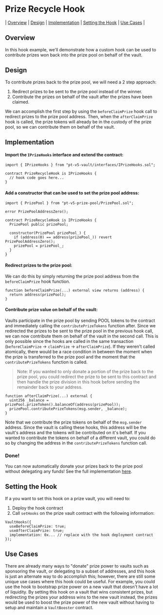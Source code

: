 # Prize Recycle Hook

| [Overview](#overview)
| [Design](#design)
| [Implementation](#implementation)
| [Setting the Hook](#setting-the-hook)
| [Use Cases](#use-cases)
|

## Overview

In this hook example, we'll demonstrate how a custom hook can be used to contribute prizes won back into the prize pool on behalf of the vault.

## Design

To contribute prizes back to the prize pool, we will need a 2 step approach:

1. Redirect prizes to be sent to the prize pool instead of the winner.
2. Contribute the prizes on behalf of the vault after the prizes have been claimed.

We can accomplish the first step by using the `beforeClaimPrize` hook call to redirect prizes to the prize pool address. Then, when the `afterClaimPrize` hook is called, the prize tokens will already be in the custody of the prize pool, so we can contribute them on behalf of the vault.

## Implementation

#### Import the `IPrizeHooks` interface and extend the contract:

```solidity
import { IPrizeHooks } from "pt-v5-vault/interfaces/IPrizeHooks.sol";

contract PrizeRecycleHook is IPrizeHooks {
  // hook code goes here...
}
```

#### Add a constructor that can be used to set the prize pool address:

```solidity
import { PrizePool } from "pt-v5-prize-pool/PrizePool.sol";

error PrizePoolAddressZero();

contract PrizeRecycleHook is IPrizeHooks {
  PrizePool public prizePool;

  constructor(PrizePool prizePool_) {
    if (address(0) == address(prizePool_)) revert PrizePoolAddressZero();
    prizePool = prizePool_;
  }
}
```

#### Redirect prizes to the prize pool:

We can do this by simply returning the prize pool address from the `beforeClaimPrize` hook function.

```solidity
function beforeClaimPrize(...) external view returns (address) {
  return address(prizePool);
}
```

#### Contribute prize value on behalf of the vault:

Vaults participate in the prize pool by sending POOL tokens to the contract and immediately calling the `contributePrizeTokens` function after. Since we redirected the prizes to be sent to the prize pool in the previous hook call, we can now contribute them on behalf of the vault in the second call. This is only possible since the hooks are called in the same transaction (`beforeClaimPrize` -> `claimPrize` -> `afterClaimPrize`). If they weren't called atomically, there would be a race condition in between the moment when the prize is transferred to the prize pool and the moment that the `contributePrizeTokens` function is called.

> Note: If you wanted to only donate a portion of the prize back to the prize pool, you could redirect the prize to be sent to this contract and then handle the prize division in this hook before sending the remainder back to your address.

```solidity
function afterClaimPrize(...) external {
  uint256 _balance = prizePool.prizeToken().balanceOf(address(prizePool));
  prizePool.contributePrizeTokens(msg.sender, _balance);
}
```

Note that we contribute the prize tokens on behalf of the `msg.sender` address. Since the vault is calling these hooks, this address will be the vault's address and the tokens will be contributed on it's behalf. If you wanted to contribute the tokens on behalf of a different vault, you could do so by changing the address in the `contributePrizeTokens` function call.

### Done!

You can now automatically donate your prizes back to the prize pool without delegating any funds! See the full implementation [here](./PrizeRecycleHook.sol).

## Setting the Hook

If a you want to set this hook on a prize vault, you will need to:

1. Deploy the hook contract
2. Call `setHooks` on the prize vault contract with the following information:

```solidity
VaultHooks({
  useBeforeClaimPrize: true;
  useAfterClaimPrize: true;
  implementation: 0x... // replace with the hook deployment contract
});
```

## Use Cases

There are already many ways to "donate" prize power to vaults such as sponsoring the vault, or delegating to a subset of addresses, and this hook is just an alternate way to do accomplish this; however, there are still some unique use cases where this hook could be useful. For example, you could use the hook to bootstrap prize power on a new vault that doesn't have a lot of liquidity. By setting this hook on a vault that wins consistent prizes, but redirecting the prizes your address wins to the new vault instead, the prizes would be used to boost the prize power of the new vault without having to setup and maintain a `VaultBooster` contract.

